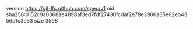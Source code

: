 version https://git-lfs.github.com/spec/v1
oid sha256:0152c9a0368ae4898af3ed7fdf27430fcdaf2e78e3906a35e62eb4356d1c3e33
size 3598
